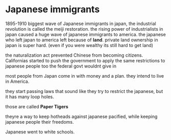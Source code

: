 # Japanese immigrants
1895-1910 biggest wave of Japanese immigrants
in japan, the industrial revolution is called the meiji restoration.
the rising power of industrialists in japan caused a huge wave of japanese immigrants to america.
the japanese who left japan to america left because of **land**.
private land ownership in japan is super hard. (even if you were wealthy its still hard to get land)

the naturalization act prevented Chinese from becoming citizens. 
Californias started to push the government to apply the same restrictions to japanese people too
the federal govt wouldnt give in

most people from Japan come in with money and a plan.
they intend to live in America.

they start passing laws that sound like they try to restrict the japanese, but it has many loop holes.

those are called **Paper Tigers**

theyre a way to keep hotheads against japanese pacified, while keeping japanese people their freedoms.

Japanese went to white schools.

